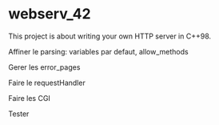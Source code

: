 # webserv_42
This project is about writing your own HTTP server in C++98.


Affiner le parsing: variables par defaut, allow_methods

Gerer les error_pages

Faire le requestHandler

Faire les CGI

Tester
